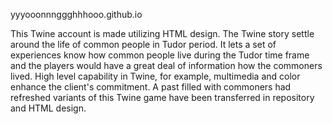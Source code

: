 yyyooonnnggghhhooo.github.io

This Twine account is made utilizing HTML design. The Twine story settle around the life of common people in Tudor period. It lets a set of experiences know how common people live during the Tudor time frame and the players would have a great deal of information how the commoners lived. High level capability in Twine, for example, multimedia and color enhance the client's commitment. A past filled with commoners had refreshed variants of this Twine game have been transferred in repository and HTML design.
